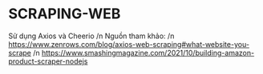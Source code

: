 # SCRAPING-WEB
Sử dụng Axios và Cheerio /n
Nguồn tham khảo: /n
https://www.zenrows.com/blog/axios-web-scraping#what-website-you-scrape /n
https://www.smashingmagazine.com/2021/10/building-amazon-product-scraper-nodejs
